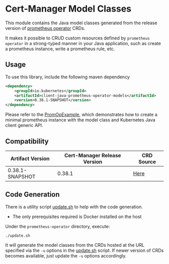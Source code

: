 # Cert-Manager Model Classes
This module contains the Java model classes generated from the release version of [prometheus operator](https://github.com/prometheus-operator/prometheus-operator) CRDs.

It makes it possible to CRUD custom resources defined by `prometheus operator` in a strong-typed manner in your Java application, such as create a prometheus instance, write a prometheus rule, etc.
## Usage
To use this library, include the following maven dependency
```xml
<dependency>
    <groupId>io.kubernetes</groupId>
    <artifactId>client-java-prometheus-operator-models</artifactId>
    <version>0.38.1-SNAPSHOT</version>
</dependency>
```
Please refer to the [PromOpExample](../../examples/src/main/java/io/kubernetes/client/examples/PromOpExample.java), which demonstrates how to create a minimal prometheus instance with the model class and Kubernetes Java client generic API.
## Compatibility
Artifact Version|Cert-Manager Release Version|CRD Source
----------------|----------------------------|----------
0.38.1-SNAPSHOT|0.38.1|[Here](https://github.com/prometheus-operator/prometheus-operator/tree/master/example/prometheus-operator-crd)
## Code Generation
There is a utility script [update.sh](update.sh) to help with the code generation.

* The only prerequisites required is Docker installed on the host

Under the `prometheus-operator` directory, execute:
```shell script
./update.sh
```
It will generate the model classes from the CRDs hosted at the URL specified via the `-u` options in the [update.sh](update.sh) script. If newer version of CRDs becomes available, just update the `-u` options accordingly.